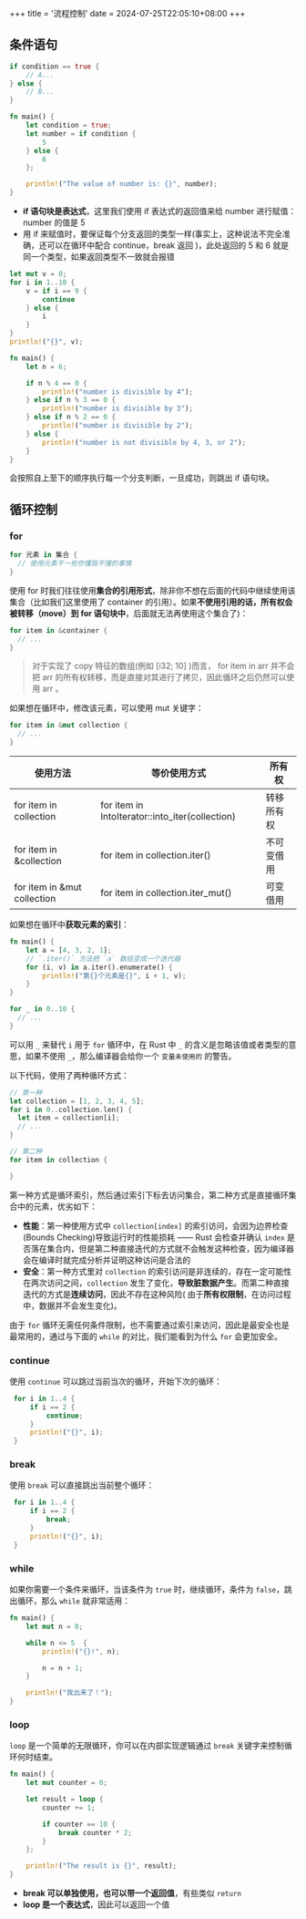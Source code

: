 +++
title = '流程控制'
date = 2024-07-25T22:05:10+08:00
+++

## 条件语句

```rust
if condition == true {
    // A...
} else {
    // B...
}
```

```rust
fn main() {
    let condition = true;
    let number = if condition {
        5
    } else {
        6
    };

    println!("The value of number is: {}", number);
}
```

+ **if 语句块是表达式**，这里我们使用 if 表达式的返回值来给 number 进行赋值：number 的值是 5
+ 用 if 来赋值时，要保证每个分支返回的类型一样(事实上，这种说法不完全准确，还可以在循环中配合 continue，break 返回 )，此处返回的 5 和 6 就是同一个类型，如果返回类型不一致就会报错

```rust
let mut v = 0;
for i in 1..10 {
    v = if i == 9 {
        continue
    } else {
        i
    }
}
println!("{}", v);
```

```rust
fn main() {
    let n = 6;

    if n % 4 == 0 {
        println!("number is divisible by 4");
    } else if n % 3 == 0 {
        println!("number is divisible by 3");
    } else if n % 2 == 0 {
        println!("number is divisible by 2");
    } else {
        println!("number is not divisible by 4, 3, or 2");
    }
}
```

会按照自上至下的顺序执行每一个分支判断，一旦成功，则跳出 if 语句块。

## 循环控制
### for

```rust
for 元素 in 集合 {
  // 使用元素干一些你懂我不懂的事情
}
```

使用 for 时我们往往使用**集合的引用形式**，除非你不想在后面的代码中继续使用该集合（比如我们这里使用了 container 的引用）。如果**不使用引用的话，所有权会被转移（move）到 for 语句块中**，后面就无法再使用这个集合了)：

```rust
for item in &container {
  // ...
}
```

> 对于实现了 copy 特征的数组(例如 [i32; 10] )而言， for item in arr 并不会把 arr 的所有权转移，而是直接对其进行了拷贝，因此循环之后仍然可以使用 arr 。
>

如果想在循环中，修改该元素，可以使用 mut 关键字：

```rust
for item in &mut collection {
  // ...
}
```

| 使用方法                    | 等价使用方式                                    | 所有权     |
| --------------------------- | ----------------------------------------------- | ---------- |
| for item in collection      | for item in IntoIterator::into_iter(collection) | 转移所有权 |
| for item in &collection     | for item in collection.iter()                   | 不可变借用 |
| for item in &mut collection | for item in collection.iter_mut()               | 可变借用   |



如果想在循环中**获取元素的索引**：

```rust
fn main() {
    let a = [4, 3, 2, 1];
    // `.iter()` 方法把 `a` 数组变成一个迭代器
    for (i, v) in a.iter().enumerate() {
        println!("第{}个元素是{}", i + 1, v);
    }
}
```

```rust
for _ in 0..10 {
  // ...
}
```

可以用 `_` 来替代 `i` 用于 `for` 循环中，在 Rust 中 `_` 的含义是忽略该值或者类型的意思，如果不使用 `_`，那么编译器会给你一个 `变量未使用的` 的警告。

以下代码，使用了两种循环方式：

```rust
// 第一种
let collection = [1, 2, 3, 4, 5];
for i in 0..collection.len() {
  let item = collection[i];
  // ...
}

// 第二种
for item in collection {

}
```

第一种方式是循环索引，然后通过索引下标去访问集合，第二种方式是直接循环集合中的元素，优劣如下：

- **性能**：第一种使用方式中 `collection[index]` 的索引访问，会因为边界检查(Bounds Checking)导致运行时的性能损耗 —— Rust 会检查并确认 `index` 是否落在集合内，但是第二种直接迭代的方式就不会触发这种检查，因为编译器会在编译时就完成分析并证明这种访问是合法的
- **安全**：第一种方式里对 `collection` 的索引访问是非连续的，存在一定可能性在两次访问之间，`collection` 发生了变化，**导致脏数据产生**。而第二种直接迭代的方式是**连续访问**，因此不存在这种风险( 由于**所有权限制**，在访问过程中，数据并不会发生变化)。

由于 `for` 循环无需任何条件限制，也不需要通过索引来访问，因此是最安全也是最常用的，通过与下面的 `while` 的对比，我们能看到为什么 `for` 会更加安全。

### continue

使用 `continue` 可以跳过当前当次的循环，开始下次的循环：

```rust
 for i in 1..4 {
     if i == 2 {
         continue;
     }
     println!("{}", i);
 }
```

### break

使用 `break` 可以直接跳出当前整个循环：

```rust
 for i in 1..4 {
     if i == 2 {
         break;
     }
     println!("{}", i);
 }
```

### while

如果你需要一个条件来循环，当该条件为 `true` 时，继续循环，条件为 `false`，跳出循环，那么 `while` 就非常适用：

```rust
fn main() {
    let mut n = 0;

    while n <= 5  {
        println!("{}!", n);

        n = n + 1;
    }

    println!("我出来了！");
}
```

### loop

`loop` 是一个简单的无限循环，你可以在内部实现逻辑通过 `break` 关键字来控制循环何时结束。

```rust
fn main() {
    let mut counter = 0;

    let result = loop {
        counter += 1;

        if counter == 10 {
            break counter * 2;
        }
    };

    println!("The result is {}", result);
}
```

- **break 可以单独使用，也可以带一个返回值**，有些类似 `return`
- **loop 是一个表达式**，因此可以返回一个值

